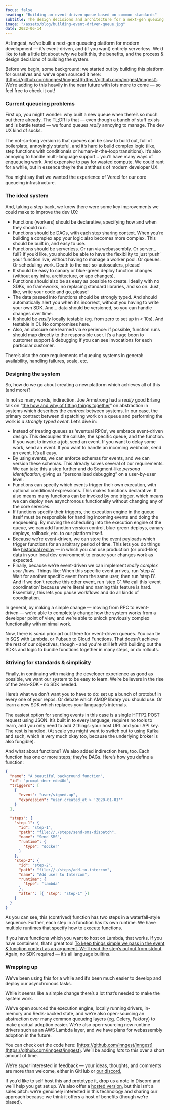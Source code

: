 ```yaml
---
focus: false
heading: "Building an event-driven queue based on common standards"
subtitle: The design decisions and architecture for a next-gen queuing platform
image: "/assets/blog/building-event-driven-queue.jpg"
date: 2022-06-14
---
```


At Inngest, we’ve built a next-gen queueing platform for modern development — it’s event-driven, and (if you want) entirely serverless. We’d like to talk a little bit about _why_ we built this, the benefits, and the process & design decisions of building the system.

Before we begin, some background: we started out by building this platform for ourselves and we’ve open sourced it here: [https://github.com/inngest/inngest](https://github.com/inngest/inngest). We’re adding to this heavily in the near future with lots more to come — so feel free to check it out!

### Current queueing problems

First up, you might wonder: why built a new queue when there’s so much out there already. The TL;DR is that — even though a bunch of stuff exists and is battle tested — we found queues _really_ annoying to manage. The dev UX kind of sucks.

The not-so-long version is that queues can be slow to build out, full of boilerplate, annoyingly stateful, and it’s hard to build complex logic (like, step functions with conditionals or human-in-the-loop transitions). It’s also annoying to handle multi-language support… you’ll have many ways of enqueueing work. And expensive to pay for wasted compute. We could rant for a while, but in essence they’re the antithesis of modern developer UX.

You might say that we wanted the experience of Vercel for our core queueing infrastructure.

### The ideal system

And, taking a step back, we knew there were some key improvements we could make to improve the dev UX:

- Functions (workers) should be declarative, specifying how and when they should run.
- Functions should be DAGs, with each step sharing context. When you’re building a complex app your logic also becomes more complex. This should be built in, and easy to use.
- Functions should be serverless. Or ran via webassembly. Or server…full? If you’d like, you should be able to have the flexibility to just ‘push’ your function live, without having to manage a worker pool. Or queues. Or scheduling work. Death to the not-so-autoscalers, please!
- It should be easy to canary or blue-green deploy function changes (without any infra, architecture, or app changes).
- Functions should also be as easy as possible to create. Ideally with no SDKs, no frameworks, no replacing standard libraries, and so on. Just, like, write your code and go, please!
- The data passed into functions should be strongly typed. And should automatically alert you when it’s incorrect, without you having to write your own SDK. And… data should be versioned, so you can handle changes over time.
- It should be _easily_ locally testable (eg. from zero to set up in < 10s). And testable in CI. No compromises here.
- Also, an obscure one learned via experience: if possible, function runs should map directly to the responsible user. It’s a huge boon to customer support & debugging if you can see invocations for each particular customer.

There’s also the core requirements of queuing systems in general: availability, handling failures, scale, etc.

### Designing the system

So, how do we go about creating a new platform which achieves all of this (and more)?

In not so many words, indirection. Joe Armstrong had a _really_ good Erlang talk on “[the how and why of fitting things together](https://youtu.be/ed7A7r6DBsM?t=307s)” on abstraction in systems which describes the _contract_ between systems. In our case, the primary contract between dispatching work on a queue and performing the work is _a strongly typed event_. Let’s dive in:

- Instead of treating queues as ‘eventual RPCs’, we embrace event-driven design. This decouples the callsite, the specific queue, and the function. If you want to invoke a job, send an event. If you want to delay some work, send an event. If you want to handle an incoming webhook, send an event. It’s all easy.
- By using events, we can enforce schemas for events, and we can version these schemas. This already solves several of our requirements. We can take this a step further and do Segment-like _persona identification_, giving us “personalized debugging” on a user-by-user level.
- Functions can specify which events trigger their own execution, with optional conditional expressions. This makes functions declarative. It also means many functions can be invoked by one trigger, which means we can deploy new asynchronous functionality without changing any of the core services.
- If functions specify their triggers, the execution engine in the queue itself must be responsible for handling incoming events and doing the enqueueing. By moving the scheduling into the execution engine of the queue, we can add function version control, blue-green deploys, canary deploys, rollback, etc. to our platform itself.
- Because we’re event-driven, we can store the event payloads which trigger functions for an arbitrary period of time. This lets you do things like [historical replay](/blog/introducing-cli-replays?ref=blog-building-and-event-driven-queue) — in which you can use production (or prod-like) data in your local dev environment to ensure your changes work as expected.
- Finally, because we’re event-driven we can implement _really complex user flows_. Things like:
  When this specific event arrives, run ‘step A’. Wait for another specific event from the same user, then run ‘step B’. And if we don’t receive this other event, run ‘step C’. We call this ‘event coordination’ because we’re literal and naming this feature is hard. Essentially, this lets you pause workflows and do all kinds of coordination.

In general, by making a simple change — moving from RPC to event-driven — we’re able to completely change how the system works from a developer point of view, and we’re able to unlock previously complex functionality with minimal work.

Now, there is _some_ prior art out there for event-driven queues. You can tie in SQS with Lambda, or Pubsub to Cloud Functions. That doesn't achieve the rest of our objectives, though - and you're still left with building out the SDKs and logic to bundle functions together in many steps, or do rollouts.

### Striving for standards & simplicity

Finally, in continuing with making the developer experience as good as possible, we want our system to be easy to learn. We’re believers in the rise of the zero-SDK – no SDK needed.

Here’s what we don't want you to have to do: set up a bunch of protobuf in every one of your repos. Or debate which AMQP library you should use. Or learn a new SDK which replaces your language’s internals.

The easiest option for sending events in this case is a single HTTP2 POST request using JSON. It’s built in to every language, requires no tools to learn, and you only need to add 2 things: your host URL and your API key. The rest is handled. (At scale you might want to switch out to using Kafka and such, which is very much okay too, because the underlying broker is also fungible).

And what about functions? We also added indirection here, too. Each function has one or more steps; they’re DAGs. Here’s how you define a function:

```json
{
  "name": "A beautiful background function",
  "id": "prompt-deer-ede40d",
  "triggers": [
    {
      "event": "user/signed.up",
      "expression": "user.created_at > '2020-01-01'"
    }
  ],

  "steps": {
    "step-1": {
      "id": "step-1",
      "path": "file://./steps/send-sms-dispatch",
      "name": "Send SMS",
      "runtime": {
        "type": "docker"
      }
    },
    "step-2": {
      "id": "step-2",
      "path": "file://./steps/add-to-intercom",
      "name": "Add user to Intercom",
      "runtime": {
        "type": "lambda"
      },
      "after": [{ "step": "step-1" }]
    }
  }
}
```

As you can see, this (contrived) function has two steps in a waterfall-style sequence. Further, each step in a function has its own runtime. We have multiple runtimes that specify how to execute functions.

If you have functions which you want to host on Lambda, that works. If you have containers, that’s great too! [To keep things simple we pass in the event & function context as an argument. We’ll read the step’s output from stdout](https://www.inngest.com/docs/functions/function-input-and-output). Again, no SDK required — it’s all language builtins.

### Wrapping up

We’ve been using this for a while and it’s been much easier to develop and deploy our asynchronous tasks.

While it seems like a simple change there’s a lot that’s needed to make the system work.

We’ve open sourced the execution engine, locally running drivers, in-memory and Redis-backed state, and we’re also open-sourcing an abstraction over many common queueing layers (eg. Celery, Faktory) to make gradual adoption easier. We’re also open-sourcing new runtime drivers such as an AWS Lambda layer, and we have plans for webassembly adoption in the future.

You can check out the code here: [https://github.com/inngest/inngest](https://github.com/inngest/inngest). We’ll be adding _lots_ to this over a short amount of time.

We’re _super_ interested in feedback — your ideas, thoughts, and comments are more than welcome, either in GitHub or [our discord.](https://www.inngest.com/discord)

If you’d like to self host this and prototype it, drop us a note in Discord and we’ll help you get set up. We also offer a [hosted version](https://www.inngest.com), but this isn’t a sales pitch: we’re genuinely interested in this technology and sharing our approach because we think it offers a host of benefits (though we’re biased).
